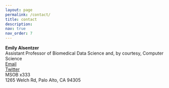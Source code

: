 ```yaml
---
layout: page
permalink: /contact/
title: contact
description: 
nav: true
nav_order: 7
---
```


**Emily Alsentzer**  \
Assistant Professor of Biomedical Data Science and, by courtesy, Computer Science  \
[Email](mailto:ealsentzer@stanford.edu)  \
[Twitter](https://x.com/Emily_Alsentzer)  \
MSOB x333  \
1265 Welch Rd, Palo Alto, CA 94305


